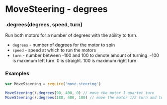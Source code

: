 # MoveSteering - degrees

### .degrees(degrees, speed, turn)
Run both motors for a number of degrees with the ability to turn.

- `degrees` - number of degrees for the motor to spin
- `speed` - speed at which to run the motors
- `turn` - number between -100 and 100 to denote amount of turning. -100 is maximum left turn. 0 is straight. 100 is maximum right turn.

### Examples
```js
var MoveSteering = require('move-steering')

MoveSteering().degrees(90, 400, 0) // move the motor 1 quarter turn
MoveSteering().degrees(180, 400, 100) // move the motor 1/2 turn and turn right
```
